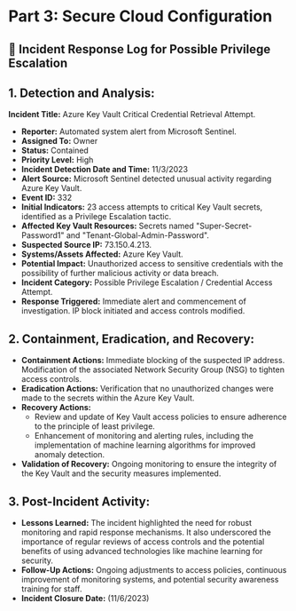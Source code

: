 # Part 3: Secure Cloud Configuration

## 🔐 Incident Response Log for Possible Privilege Escalation

## 1. Detection and Analysis:

**Incident Title:** Azure Key Vault Critical Credential Retrieval Attempt.

- **Reporter:** Automated system alert from Microsoft Sentinel.
- **Assigned To:** Owner
- **Status:** Contained
- **Priority Level:** High
- **Incident Detection Date and Time:** 11/3/2023
- **Alert Source:** Microsoft Sentinel detected unusual activity regarding Azure Key Vault.
- **Event ID:** 332
- **Initial Indicators:** 23 access attempts to critical Key Vault secrets, identified as a Privilege Escalation tactic.
- **Affected Key Vault Resources:** Secrets named "Super-Secret-Password1" and "Tenant-Global-Admin-Password".
- **Suspected Source IP:** 73.150.4.213.
- **Systems/Assets Affected:** Azure Key Vault.
- **Potential Impact:** Unauthorized access to sensitive credentials with the possibility of further malicious activity or data breach.
- **Incident Category:** Possible Privilege Escalation / Credential Access Attempt.
- **Response Triggered:** Immediate alert and commencement of investigation. IP block initiated and access controls modified.

## 2. Containment, Eradication, and Recovery:

- **Containment Actions:** Immediate blocking of the suspected IP address. Modification of the associated Network Security Group (NSG) to tighten access controls.
- **Eradication Actions:** Verification that no unauthorized changes were made to the secrets within the Azure Key Vault.
- **Recovery Actions:** 
  - Review and update of Key Vault access policies to ensure adherence to the principle of least privilege.
  - Enhancement of monitoring and alerting rules, including the implementation of machine learning algorithms for improved anomaly detection.
- **Validation of Recovery:** Ongoing monitoring to ensure the integrity of the Key Vault and the security measures implemented.

## 3. Post-Incident Activity:

- **Lessons Learned:** The incident highlighted the need for robust monitoring and rapid response mechanisms. It also underscored the importance of regular reviews of access controls and the potential benefits of using advanced technologies like machine learning for security.
- **Follow-Up Actions:** Ongoing adjustments to access policies, continuous improvement of monitoring systems, and potential security awareness training for staff.
- **Incident Closure Date:** (11/6/2023)
